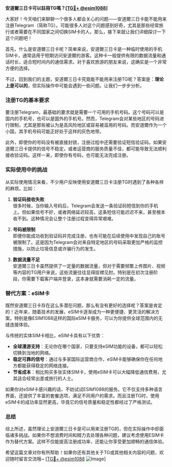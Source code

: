 **安道爾三日卡可以註冊TG嗎？[[TG💪+ @esim1088](https://t.me/s/esim1088)]**

大家好！今天咱们来聊聊一个很多人都会关心的问题——安道爾三日卡能不能用来注册Telegram（简称TG）。可能很多人对这个问题感到好奇，尤其是那些经常旅行或者需要在不同国家之间切换SIM卡的人。那么，接下来就让我们详细探讨一下这个问题吧！

首先，什么是安道爾三日卡呢？简单来说，安道爾三日卡是一种临时使用的手机SIM卡，通常适用于短期访问安道爾的游客。这种卡一般提供有限的数据流量和通话时长，适合短时间内的通信需求。对于喜欢旅游的朋友来说，这确实是一个非常方便的选择。

不过，回到我们的主题，安道爾三日卡究竟能不能用来注册TG呢？答案是：**理论上是可以的**，但实际操作中可能会遇到一些问题。让我们一步步分析。

### 注册TG的基本要求

要注册Telegram，最基础的要求就是需要一个可用的手机号码。这个号码可以是国内的手机号，也可以是国外的手机号。然而，Telegram会对某些地区的号码进行限制，尤其是那些被认为是高风险地区或容易被滥用的号码。而安道爾作为一个小国，其手机号码可能正好处于这样的灰色地带。

此外，即使你的号码没有被直接封锁，注册过程中还需要验证短信验证码。如果安道爾三日卡提供的信号不稳定，或者运营商的服务质量不佳，都可能导致无法顺利接收验证码。这样一来，即使你有号码，也可能无法完成注册。

### 实际使用中的挑战

从实际使用情况来看，不少用户反映使用安道爾三日卡注册TG时遇到了各种各样的麻烦。比如：

1. **验证码接收失败**  
   很多时候，当你输入号码后，Telegram会发送一条验证码短信到你的手机上。但如果信号不好，或者网络延迟较高，这条短信可能迟迟不来，甚至根本收不到。这种情况会让整个注册过程变得异常艰难。

2. **号码被限制**  
   即便你能成功收到验证码并完成注册，也有可能在后续使用中发现自己的账号被限制了。这是因为Telegram会对来自特定地区的号码采取更加严格的监控措施，以防止垃圾信息或诈骗行为的发生。

3. **数据流量不足**  
   安道爾三日卡虽然提供了一定量的数据流量，但对于需要频繁上传图片、视频等内容的TG用户来说，这些流量往往显得捉襟见肘。特别是在初次注册阶段，你需要下载客户端并登录，这本身就需要消耗一定的流量。

### 替代方案：eSIM卡

既然安道爾三日卡存在这么多潜在问题，那么有没有更好的选择呢？答案是肯定的！近年来，随着技术的发展，eSIM卡逐渐成为一种更便捷、更灵活的解决方案。特别是像ESIM1088这样的国际eSIM卡服务，可以为你提供全球范围内的无缝连接体验。

与传统的实体SIM卡相比，eSIM卡具有以下优势：

- **全球漫游支持**：无论你在哪个国家，只要支持eSIM功能的设备，都可以轻松切换到当地的网络。
- **稳定可靠的信号**：通过与多家国际运营商合作，eSIM卡能够确保你在任何地方都能获得稳定的网络连接。
- **节省成本**：相比购买多张实体SIM卡，使用eSIM卡可以大幅降低通信费用，尤其适合经常出差或旅行的人士。

如果你对eSIM卡感兴趣的话，不妨试试ESIM1088的服务。它不仅支持多种语言界面，还提供了丰富的套餐选项，满足不同用户的需求。而且注册TG时，使用eSIM卡的成功率显然更高，毕竟它的信号质量和稳定性都经过了严格测试。

### 总结

综上所述，虽然理论上安道爾三日卡是可以用来注册TG的，但在实际操作中却面临诸多挑战。如果你不想浪费时间和精力去处理各种问题，建议考虑使用ESIM卡作为替代方案。这样不仅能提高注册成功率，还能让你享受更加顺畅的通信体验。

希望这篇文章对你有所帮助！如果你还有其他关于TG或其他相关内容的问题，欢迎随时留言交流哦~ [[TG💪+ @esim1088](https://t.me/s/esim1088) ![Image](https://i.postimg.cc/4NQfJmqS/Snipaste-2025-05-13-00-14-12.png)]